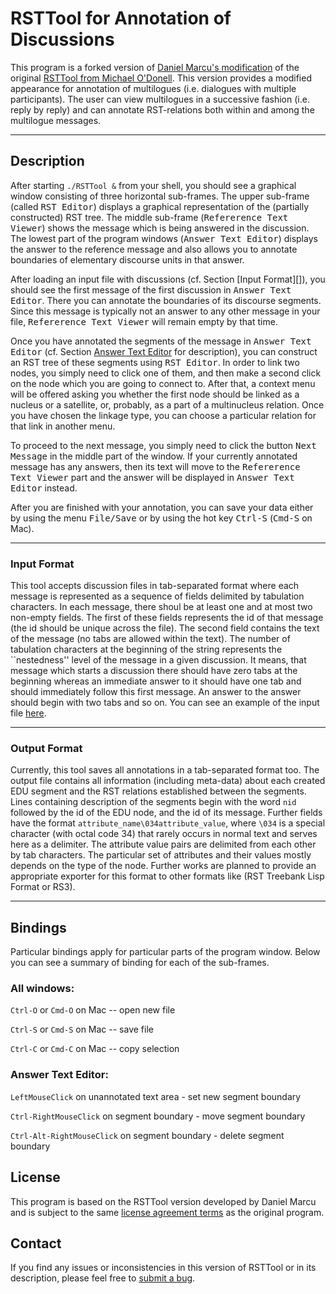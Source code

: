 # RSTTool for Annotation of Discussions

This program is a forked version of [Daniel Marcu's
modification](http://www.isi.edu/publications/licensed-sw/RSTTool/) of
the original [RSTTool from Michael
O'Donell](http://www.wagsoft.com/RSTTool/).  This version provides a
modified appearance for annotation of multilogues (i.e. dialogues with
multiple participants).  The user can view multilogues in a successive
fashion (i.e. reply by reply) and can annotate RST-relations both
within and among the multilogue messages.

---

## Description

After starting `./RSTTool &` from your shell, you should see a
graphical window consisting of three horizontal sub-frames.  The upper
sub-frame (called <tt>RST Editor</tt>) displays a graphical
representation of the (partially constructed) RST tree.  The middle
sub-frame (<tt>Refererence Text Viewer</tt>) shows the message which
is being answered in the discussion.  The lowest part of the program
windows (<tt>Answer Text Editor</tt>) displays the answer to the
reference message and also allows you to annotate boundaries of
elementary discourse units in that answer.

After loading an input file with discussions (cf. Section [Input
Format][]), you should see the first message of the first discussion
in <tt>Answer Text Editor</tt>.  There you can annotate the boundaries
of its discourse segments.  Since this message is typically not an
answer to any other message in your file, <tt>Refererence Text
Viewer</tt> will remain empty by that time.

Once you have annotated the segments of the message in <tt>Answer Text
Editor</tt> (cf. Section [Answer Text Editor]() for description), you
can construct an RST tree of these segments using <tt>RST Editor</tt>.
In order to link two nodes, you simply need to click one of them, and
then make a second click on the node which you are going to connect
to.  After that, a context menu will be offered asking you whether the
first node should be linked as a nucleus or a satellite, or, probably,
as a part of a multinucleus relation.  Once you have chosen the
linkage type, you can choose a particular relation for that link in
another menu.

To proceed to the next message, you simply need to click the button
<tt>Next Message</tt> in the middle part of the window.  If your
currently annotated message has any answers, then its text will move
to the <tt>Refererence Text Viewer</tt> part and the answer will be
displayed in <tt>Answer Text Editor</tt> instead.

After you are finished with your annotation, you can save your data
either by using the menu <tt>File/Save</tt> or by using the hot key
<tt>Ctrl-S</tt> (<tt>Cmd-S</tt> on Mac).

---

### Input Format

This tool accepts discussion files in tab-separated format where each
message is represented as a sequence of fields delimited by tabulation
characters.  In each message, there shoul be at least one and at most
two non-empty fields.  The first of these fields represents the id of
that message (the id should be unique across the file).  The second
field contains the text of the message (no tabs are allowed within the
text).  The number of tabulation characters at the beginning of the
string represents the ``nestedness'' level of the message in a given
discussion.  It means, that message which starts a discussion there
should have zero tabs at the beginning whereas an immediate answer to
it should have one tab and should immediately follow this first
message.  An answer to the answer should begin with two tabs and so
on.  You can see an example of the input file
[here](examples/input.txt).

---

### Output Format

Currently, this tool saves all annotations in a tab-separated format
too.  The output file contains all information (including meta-data)
about each created EDU segment and the RST relations established
between the segments.  Lines containing description of the segments
begin with the word ``nid`` followed by the id of the EDU node, and
the id of its message.  Further fields have the format
``attribute_name\034attribute_value``, where ``\034`` is a special
character (with octal code 34) that rarely occurs in normal text and
serves here as a delimiter.  The attribute value pairs are delimited
from each other by tab characters.  The particular set of attributes
and their values mostly depends on the type of the node.  Further
works are planned to provide an appropriate exporter for this format
to other formats like (RST Treebank Lisp Format or RS3).

---

## Bindings

Particular bindings apply for particular parts of the program window.
Below you can see a summary of binding for each of the sub-frames.

### All windows:

`Ctrl-O` or `Cmd-O` on Mac -- open new file

`Ctrl-S` or `Cmd-S` on Mac -- save file

`Ctrl-C` or `Cmd-C` on Mac -- copy selection

### Answer Text Editor:

`LeftMouseClick` on unannotated text area - set new segment boundary

`Ctrl-RightMouseClick` on segment boundary - move segment boundary

`Ctrl-Alt-RightMouseClick` on segment boundary - delete segment boundary

## License

This program is based on the RSTTool version developed by Daniel Marcu
and is subject to the same [license agreement
terms](http://www.isi.edu/publications/licensed-sw/RSTTool/) as the
original program.

## Contact

If you find any issues or inconsistencies in this version of RSTTool
or in its description, please feel free to [submit a
bug](https://github.com/WladimirSidorenko/RSTTool/issues/new).
